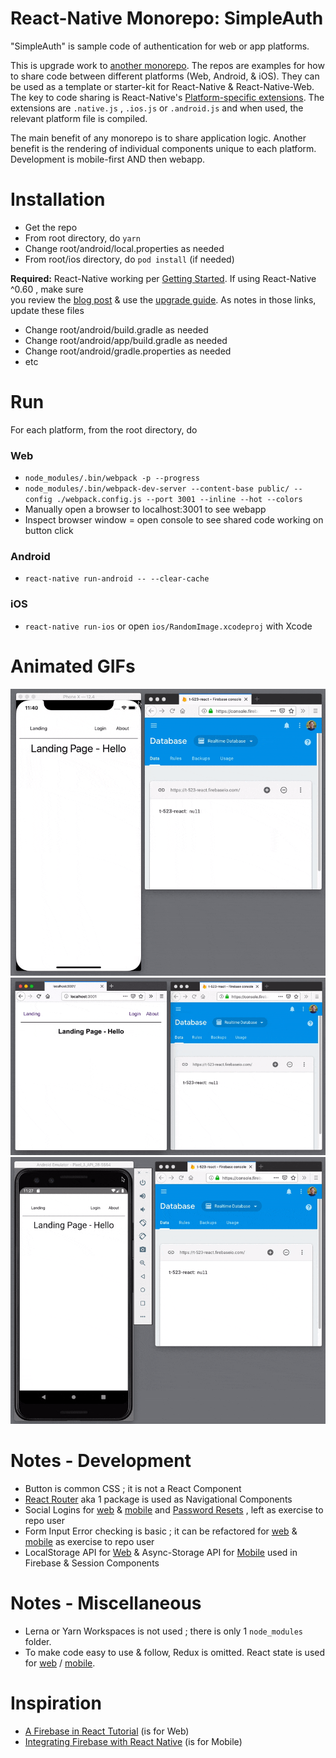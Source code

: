 React-Native Monorepo: SimpleAuth
=================
"SimpleAuth" is sample code of authentication for web or app platforms.

This is upgrade work to [another monorepo](https://github.com/og-pr/public_ticket.524). The repos are examples for how to share code between different platforms (Web, Android, & iOS). They can be used as a template or starter-kit for React-Native & React-Native-Web. The key to code sharing is React-Native's [Platform-specific extensions](https://facebook.github.io/react-native/docs/platform-specific-code.html#platform-specific-extensions). The extensions are ```.native.js``` , ```.ios.js``` or ```.android.js``` and when used, the relevant platform file is compiled.

The main benefit of any monorepo is to share application logic. Another benefit is the rendering of individual components unique to each platform. Development is mobile-first AND then webapp.

Installation
============

* Get the repo
* From root directory, do ```yarn```
* Change root/android/local.properties as needed 
* From root/ios directory, do ```pod install``` (if needed)


**Required:** React-Native working per [Getting Started](https://facebook.github.io/react-native/docs/getting-started). If using React-Native ^0.60 , 
make sure    
you review the [blog post](https://facebook.github.io/react-native/blog/2019/07/03/version-60) & use the [upgrade guide](https://react-native-community.github.io/upgrade-helper/?from=0.59.8&to=0.60.4). As notes in those links, update these files
* Change root/android/build.gradle as needed 
* Change root/android/app/build.gradle as needed 
* Change root/android/gradle.properties as needed
* etc

Run
===

For each platform, from the root directory, do

### Web
* ```node_modules/.bin/webpack -p --progress```
* ```node_modules/.bin/webpack-dev-server --content-base public/ --config ./webpack.config.js --port 3001 --inline --hot --colors```
* Manually open a browser to localhost:3001 to see webapp 
* Inspect browser window = open console to see shared code working on button click

### Android
* ```react-native run-android -- --clear-cache```

### iOS
* ```react-native run-ios``` or open ```ios/RandomImage.xcodeproj``` with Xcode

Animated GIFs
===========
![Animated GIF - iOS](https://github.com/og-pr/public_ticket.526/blob/master/SimpleAuth/_docs/ezgif-720_ios.gif)
![Animated GIF - Web](https://github.com/og-pr/public_ticket.526/blob/master/SimpleAuth/_docs/ezgif-720_web.gif)
![Animated GIF - Android](https://github.com/og-pr/public_ticket.526/blob/master/SimpleAuth/_docs/ezgif-720_android.gif)



Notes - Development 
===========
* Button is common CSS ; it is not a React Component
* [React Router](https://github.com/ReactTraining/react-router) aka 1 package is used as Navigational Components 
* Social Logins for [web](https://www.robinwieruch.de/react-firebase-link-social-logins/) & [mobile](https://medium.com/@chrisbianca/getting-started-with-firebase-authentication-on-react-native-a1ed3d2d6d91)  and [Password Resets](https://firebase.google.com/docs/auth/web/manage-users#set_a_users_password) , left as exercise to repo user
* Form Input Error checking is basic ; it can be refactored for [web](https://codeburst.io/how-to-use-html5-form-validations-with-react-4052eda9a1d4) & [mobile](https://codeburst.io/react-native-and-forms-part-2-555ee4571550) as exercise to repo user
* LocalStorage API for [Web](https://developer.mozilla.org/en-US/docs/Web/API/Web_Storage_API) & Async-Storage API for [Mobile](https://github.com/react-native-community/async-storage) used in Firebase & Session Components


Notes - Miscellaneous 
=====
* Lerna or Yarn Workspaces is not used ; there is only 1 ```node_modules``` folder.
* To make code easy to use & follow, Redux is omitted. React state is used for [web](https://reactjs.org/docs/faq-state.html) / [mobile](https://facebook.github.io/react-native/docs/state).

Inspiration
===========
* [A Firebase in React Tutorial](https://www.robinwieruch.de/complete-firebase-authentication-react-tutorial/) (is for Web)
* [Integrating Firebase with React Native](https://blog.jscrambler.com/integrating-firebase-with-react-native/) (is for Mobile)

